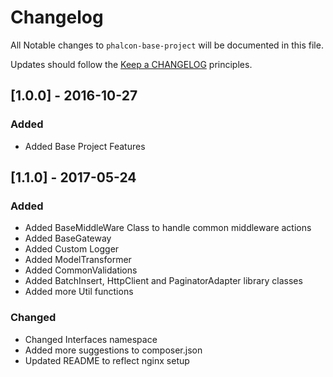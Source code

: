 # Changelog

All Notable changes to `phalcon-base-project` will be documented in this file.

Updates should follow the [Keep a CHANGELOG](http://keepachangelog.com/) principles.

## [1.0.0] - 2016-10-27

### Added
- Added Base Project Features

## [1.1.0] - 2017-05-24 

### Added
 - Added BaseMiddleWare Class to handle common middleware actions 
 - Added BaseGateway
 - Added Custom Logger
 - Added ModelTransformer
 - Added CommonValidations
 - Added BatchInsert, HttpClient and PaginatorAdapter library classes
 - Added more Util functions
 
 ### Changed
 - Changed Interfaces namespace
 - Added more suggestions to composer.json
 - Updated README to reflect nginx setup
